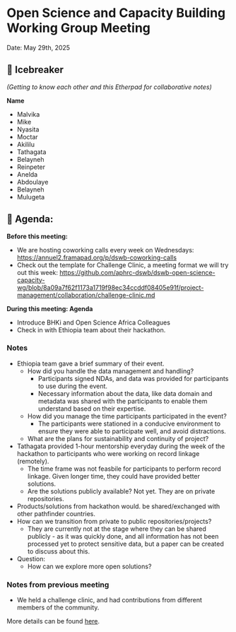 # Open Science and Capacity Building Working Group Meeting
 
Date: May 29th, 2025 
 
## 👋  Icebreaker 
 
*(Getting to know each other and this Etherpad for collaborative notes)*
 
**Name** 

   * Malvika
   * Mike
   * Nyasita
   * Moctar
   * Akililu
   * Tathagata
   * Belayneh
   * Reinpeter
   * Anelda
   * Abdoulaye
   * Belayneh
   * Mulugeta
   
## 📣 Agenda:

**Before this meeting:**

   * We are hosting coworking calls every week on Wednesdays: https://annuel2.framapad.org/p/dswb-coworking-calls
   * Check out the template for Challenge Clinic, a meeting format we will try out this week: https://github.com/aphrc-dswb/dswb-open-science-capacity-wg/blob/8a09a7f62f1173a1719f98ec34ccddf08405e91f/project-management/collaboration/challenge-clinic.md


**During this meeting: Agenda**

   * Introduce BHKi and Open Science Africa Colleagues
   * Check in with Ethiopia team about their hackathon.

### Notes

   * Ethiopia team gave a brief summary of their event.
       * How did you handle the data management and handling?
           * Participants signed NDAs, and data was provided for participants to use during the event.
           * Necessary information about the data, like data domain and metadata was shared with the participants to enable them understand based on their expertise.
       * How did you manage the time participants participated in the event? 
           * The participants were stationed in a conducive environment to ensure they were able to participate well, and avoid distractions. 
       * What are the plans for sustainability and continuity of project?
   * Tathagata provided 1-hour mentorship everyday during the week of the hackathon to participants who were working on record linkage (remotely).
       * The time frame was not feasbile for participants to perform record linkage. Given longer time, they could have provided better solutions. 
       * Are the solutions publicly available? Not yet. They are on private repositories.
   * Products/solutions from hackathon would. be shared/exchanged with other pathfinder countries.
   * How can we transition from private to public repositories/projects?
       * They are currently not at the stage where they can be shared publicly - as it was quickly done, and all information has not been processed yet to protect sensitive data, but a paper can be created to discuss about this.
   * Question:
       * How can we explore more open solutions? 

### Notes from previous meeting

   * We held a challenge clinic, and had contributions from different members of the community. 

More details can be found [here](https://github.com/aphrc-dswb/dswb-open-science-capacity-wg/blob/main/project-management/wg-meetings/20250515-oscb-wg-notes.md). 
